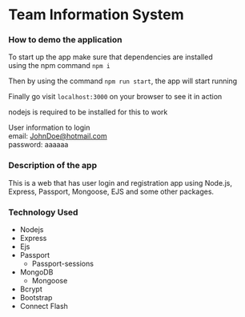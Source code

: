 # Team Information System   
### How to demo the application
   
To start up the app make sure that dependencies are installed   
using the npm command `npm i`

Then by using the command `npm run start`, the app will start running

Finally go visit `localhost:3000` on your browser to see it in action

nodejs is required to be installed for this to work

User information to login    
email: JohnDoe@hotmail.com   
password: aaaaaa  


### Description of the app
This is a web that has user login and registration 
app using Node.js, Express, Passport, Mongoose, EJS and 
some other packages.

  
### Technology Used
* Nodejs
* Express
* Ejs
* Passport 
    * Passport-sessions
* MongoDB
    * Mongoose
* Bcrypt 
* Bootstrap
* Connect Flash
